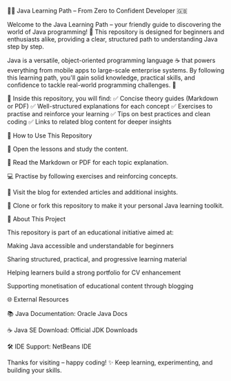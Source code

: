 👨‍💻 Java Learning Path – From Zero to Confident Developer 🇬🇧

Welcome to the Java Learning Path – your friendly guide to discovering the world of Java programming! 🌟
This repository is designed for beginners and enthusiasts alike, providing a clear, structured path to understanding Java step by step.

Java is a versatile, object-oriented programming language ☕ that powers everything from mobile apps to large-scale enterprise systems. By following this learning path, you'll gain solid knowledge, practical skills, and confidence to tackle real-world programming challenges. 🚀

📌 Inside this repository, you will find:
✅ Concise theory guides (Markdown or PDF)
✅ Well-structured explanations for each concept
✅ Exercises to practise and reinforce your learning
✅ Tips on best practices and clean coding
✅ Links to related blog content for deeper insights

🧭 How to Use This Repository

📁 Open the lessons and study the content.

📄 Read the Markdown or PDF for each topic explanation.

💻 Practise by following exercises and reinforcing concepts.

🔗 Visit the blog for extended articles and additional insights.

🚀 Clone or fork this repository to make it your personal Java learning toolkit.

🤝 About This Project

This repository is part of an educational initiative aimed at:

Making Java accessible and understandable for beginners

Sharing structured, practical, and progressive learning material

Helping learners build a strong portfolio for CV enhancement

Supporting monetisation of educational content through blogging

🌐 External Resources

📚 Java Documentation: Oracle Java Docs

☕ Java SE Download: Official JDK Downloads

🛠️ IDE Support: NetBeans IDE

Thanks for visiting – happy coding! ✨
Keep learning, experimenting, and building your skills.
